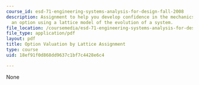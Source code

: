 ```yaml
---
course_id: esd-71-engineering-systems-analysis-for-design-fall-2008
description: Assignment to help you develop confidence in the mechanics of evaluating
  an option using a lattice model of the evolution of a system.
file_location: /coursemedia/esd-71-engineering-systems-analysis-for-design-fall-2008/18ef91f0d868dd9637c1bf7c4428e6c4_lattice_value.pdf
file_type: application/pdf
layout: pdf
title: Option Valuation by Lattice Assignment
type: course
uid: 18ef91f0d868dd9637c1bf7c4428e6c4

---
```

None